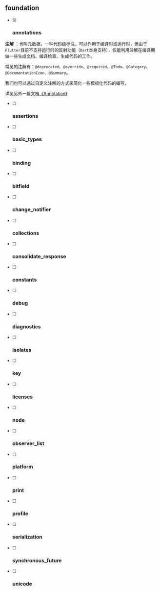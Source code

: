 ## foundation

- [x] ### annotations

**注解** ：也叫元数据，一种代码级标注。可以作用于编译时或运行时，但由于`Flutter`目前不支持运行时的反射功能（`Dart`本身支持），仅能利用注解在编译期做一些生成文档、编译检查、生成代码的工作。

常见的注解有：`@deprecated`、`@override`、`@required`、`@Todo`、`@Category`、`@DocumentationIcon`、`@Summary`。

我们也可以通过自定义注解的方式来简化一些模板化代码的编写。

详见另外一篇文档[《Annotation》](https://github.com/cp110/Docs/blob/master/Flutter/foundation/Annotation.md)

- [ ] ### assertions

- [ ] ### basic_types

- [ ] ### binding

- [ ] ### bitfield

- [ ] ### change_notifier

- [ ] ### collections

- [ ] ### consolidate_response

- [ ] ### constants

- [ ] ### debug

- [ ] ### diagnostics

- [ ] ### isolates

- [ ] ### key

- [ ] ### licenses

- [ ] ### node

- [ ] ### observer_list

- [ ] ### platform

- [ ] ### print

- [ ] ### profile

- [ ] ### serialization

- [ ] ### synchronous_future

- [ ] ### unicode




